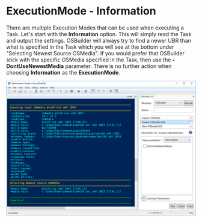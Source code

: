# ExecutionMode - Information

There are multiple Execution Modes that can be used when executing a Task. Let's start with the **Information** option. This will simply read the Task and output the settings. OSBuilder will always try to find a newer UBR than what is specified in the Task which you will see at the bottom under "Selecting Newest Source OSMedia". If you would prefer that OSBuilder stick with the specific OSMedia specified in the Task, then use the **-DontUseNewestMedia** parameter. There is no further action when choosing **Information** as the **ExecutionMode**.

![](../../.gitbook/assets/2018-07-23_22-51-15.png)

